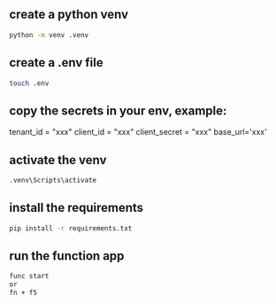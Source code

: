 ## create a python venv
```bash	
python -m venv .venv
```
## create a .env file
```bash
touch .env
```
## copy the secrets in your env, example:

tenant_id = "xxx"
client_id = "xxx"
client_secret = "xxx"
base_url='xxx'


## activate the venv
```bash	
.venv\Scripts\activate
```

## install the requirements
```bash	
pip install -r requirements.txt
```

## run the function app
```bash	
func start
or
fn + f5
```